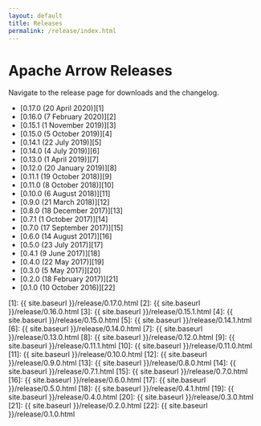 ```yaml
---
layout: default
title: Releases
permalink: /release/index.html
---
```

<!--
{% comment %}
Licensed to the Apache Software Foundation (ASF) under one or more
contributor license agreements.  See the NOTICE file distributed with
this work for additional information regarding copyright ownership.
The ASF licenses this file to you under the Apache License, Version 2.0
(the "License"); you may not use this file except in compliance with
the License.  You may obtain a copy of the License at

http://www.apache.org/licenses/LICENSE-2.0

Unless required by applicable law or agreed to in writing, software
distributed under the License is distributed on an "AS IS" BASIS,
WITHOUT WARRANTIES OR CONDITIONS OF ANY KIND, either express or implied.
See the License for the specific language governing permissions and
limitations under the License.
{% endcomment %}
-->

# Apache Arrow Releases

Navigate to the release page for downloads and the changelog.

* [0.17.0 (20 April 2020)][1]
* [0.16.0 (7 February 2020)][2]
* [0.15.1 (1 November 2019)][3]
* [0.15.0 (5 October 2019)][4]
* [0.14.1 (22 July 2019)][5]
* [0.14.0 (4 July 2019)][6]
* [0.13.0 (1 April 2019)][7]
* [0.12.0 (20 January 2019)][8]
* [0.11.1 (19 October 2018)][9]
* [0.11.0 (8 October 2018)][10]
* [0.10.0 (6 August 2018)][11]
* [0.9.0 (21 March 2018)][12]
* [0.8.0 (18 December 2017)][13]
* [0.7.1 (1 October 2017)][14]
* [0.7.0 (17 September 2017)][15]
* [0.6.0 (14 August 2017)][16]
* [0.5.0 (23 July 2017)][17]
* [0.4.1 (9 June 2017)][18]
* [0.4.0 (22 May 2017)][19]
* [0.3.0 (5 May 2017)][20]
* [0.2.0 (18 February 2017)][21]
* [0.1.0 (10 October 2016)][22]

[1]: {{ site.baseurl }}/release/0.17.0.html
[2]: {{ site.baseurl }}/release/0.16.0.html
[3]: {{ site.baseurl }}/release/0.15.1.html
[4]: {{ site.baseurl }}/release/0.15.0.html
[5]: {{ site.baseurl }}/release/0.14.1.html
[6]: {{ site.baseurl }}/release/0.14.0.html
[7]: {{ site.baseurl }}/release/0.13.0.html
[8]: {{ site.baseurl }}/release/0.12.0.html
[9]: {{ site.baseurl }}/release/0.11.1.html
[10]: {{ site.baseurl }}/release/0.11.0.html
[11]: {{ site.baseurl }}/release/0.10.0.html
[12]: {{ site.baseurl }}/release/0.9.0.html
[13]: {{ site.baseurl }}/release/0.8.0.html
[14]: {{ site.baseurl }}/release/0.7.1.html
[15]: {{ site.baseurl }}/release/0.7.0.html
[16]: {{ site.baseurl }}/release/0.6.0.html
[17]: {{ site.baseurl }}/release/0.5.0.html
[18]: {{ site.baseurl }}/release/0.4.1.html
[19]: {{ site.baseurl }}/release/0.4.0.html
[20]: {{ site.baseurl }}/release/0.3.0.html
[21]: {{ site.baseurl }}/release/0.2.0.html
[22]: {{ site.baseurl }}/release/0.1.0.html
